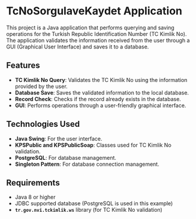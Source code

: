 # **TcNoSorgulaveKaydet Application**

This project is a Java application that performs querying and saving operations for the Turkish Republic Identification Number (TC Kimlik No). The application validates the information received from the user through a GUI (Graphical User Interface) and saves it to a database.

## **Features**

- **TC Kimlik No Query**: Validates the TC Kimlik No using the information provided by the user.
- **Database Save**: Saves the validated information to the local database.
- **Record Check**: Checks if the record already exists in the database.
- **GUI**: Performs operations through a user-friendly graphical interface.

## **Technologies Used**

- **Java Swing**: For the user interface.
- **KPSPublic and KPSPublicSoap**: Classes used for TC Kimlik No validation.
- **PostgreSQL**: For database management.
- **Singleton Pattern**: For database connection management.

## **Requirements**

- Java 8 or higher
- JDBC supported database (PostgreSQL is used in this example)
- **`tr.gov.nvi.tckimlik.ws`** library (for TC Kimlik No validation)
